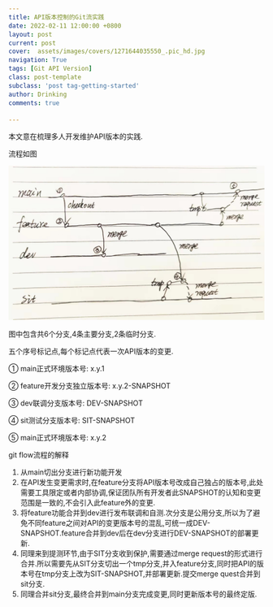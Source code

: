 ```yaml
---
title: API版本控制的Git流实践
date: 2022-02-11 12:00:00 +0800
layout: post
current: post
cover:  assets/images/covers/1271644035550_.pic_hd.jpg
navigation: True
tags: [Git API Version]
class: post-template
subclass: 'post tag-getting-started'
author: Drinking
comments: true

---
```


本文意在梳理多人开发维护API版本的实践.

流程如图

![git flow](/assets/img/2022/1321644590829.jpg)

图中包含共6个分支,4条主要分支,2条临时分支.

五个序号标记点,每个标记点代表一次API版本的变更.

① main正式环境版本号: x.y.1

② feature开发分支独立版本号: x.y.2-SNAPSHOT

③ dev联调分支版本号: DEV-SNAPSHOT

④ sit测试分支版本号: SIT-SNAPSHOT

⑤ main正式环境版本号: x.y.2

git flow流程的解释

1. 从main切出分支进行新功能开发
2. 在API发生变更需求时,在feature分支将API版本号改成自己独占的版本号,此处需要工具限定或者内部协调,保证团队所有开发者此SNAPSHOT的认知和变更范围是一致的,不会引入此feature外的变更.
3. 将feature功能合并到dev进行发布联调和自测.次分支是公用分支,所以为了避免不同feature之间对API的变更版本号的混乱,可统一成DEV-SNAPSHOT.feature合并到dev后在dev分支进行DEV-SNAPSHOT的部署更新.
4. 同理来到提测环节,由于SIT分支收到保护,需要通过merge request的形式进行合并.所以需要先从SIT分支切出一个tmp分支,并入feature分支,同时把API的版本号在tmp分支上改为SIT-SNAPSHOT,并部署更新.提交merge quest合并到sit分支.
5. 同理合并sit分支,最终合并到main分支完成变更,同时更新版本号的最终定版.